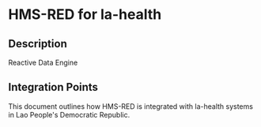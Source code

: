 # HMS-RED for la-health

## Description

Reactive Data Engine

## Integration Points

This document outlines how HMS-RED is integrated with la-health systems in Lao People's Democratic Republic.
